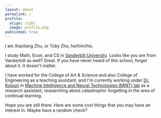 ```yaml
---
layout: about
permalink: /
profile:
  align: right
  image: profile.png
published: true
---
```


I am Xiaoliang Zhu, or Toby Zhu, he/him/his.

I study Math, Econ, and CS in [Vanderbilt University](https://www.vanderbilt.edu/). Looks like you are from Vanderbilt as well? Great. If you have never heard of this school, forget about it. It doesn't matter.

I have worked for the College of Art & Science and also College of Engineering as a teaching assistant, and I'm currently working under [Dr. Kolouri](https://skolouri.github.io/) in [Machine Intelligence and Neural Technologies (MINT) lab](http://lab.vanderbilt.edu/mint-lab) as a research assistant, researching about catastrophic forgetting in the area of continual learning.

Hope you are still there. Here are some cool things that you may have an interest in. Maybe have a random check?
